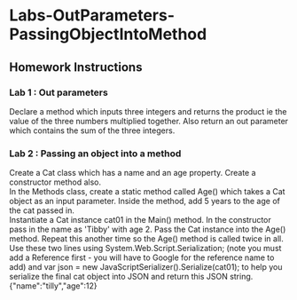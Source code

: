 # Labs-OutParameters-PassingObjectIntoMethod
## Homework Instructions
### Lab 1 : Out parameters  
Declare a method which inputs three integers and returns the product ie the value of the three numbers multiplied together. Also return an out parameter which contains the sum of the three integers.
### Lab 2 : Passing an object into a method 
Create a Cat class which has a name and an age property. 
Create a constructor method also.  
In the Methods class, create a static method called Age() which takes a Cat object as an input parameter. Inside the method, add 5 years to the age of the cat passed in.  
Instantiate a Cat instance cat01 in the Main() method. In the constructor pass in the name as 'Tibby' with age 2.  Pass the Cat instance into the Age() method. 
Repeat this another time so the Age() method is called twice in all.  
Use these two lines  using System.Web.Script.Serialization; (note you must add a Reference first - you will have to Google for the reference name to add)  and  var json = new JavaScriptSerializer().Serialize(cat01);  to help you serialize the final cat object into JSON and return this JSON string.  
{"name":"tilly","age":12}
